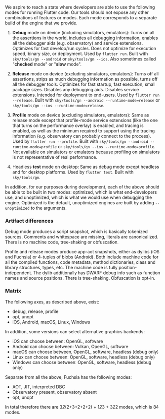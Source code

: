 We aspire to reach a state where developers are able to use the following modes for running Flutter code. Our tools should not expose any other combinations of features or modes. Each mode corresponds to a separate build of the engine that we provide.

1. **Debug** mode on device (including simulators, emulators): Turns on all the assertions in the world, includes all debugging information, enables all the debugger aids (e.g. observatory) and service extensions. Optimizes for fast develop/run cycles. Does not optimize for execution speed, binary size, or deployment. Used by `flutter run`. Built with `sky/tools/gn --android` or `sky/tools/gn --ios`. Also sometimes called "**checked** mode" or "**slow** mode".

2. **Release** mode on device (excluding simulators, emulators): Turns off all assertions, strips as much debugging information as possible, turns off all the debugger tools. Optimizes for fast startup, fast execution, small package sizes. Disables any debugging aids.  Disables service extensions. Intended for deployment to end-users. Used by `flutter run --release`. Built with `sky/tools/gn --android --runtime-mode=release` or `sky/tools/gn --ios --runtime-mode=release`.

3. **Profile** mode on device (excluding simulators, emulators): Same as release mode except that profile-mode service extensions (like the one that turns on the performance overlay) is enabled, and tracing is enabled, as well as the minimum required to support using the tracing information (e.g. observatory can probably connect to the process). Used by `flutter run --profile`. Built with `sky/tools/gn --android --runtime-mode=profile` or `sky/tools/gn --ios --runtime-mode=profile`. Not available on simulators or emulators because profiling on simulators is not representative of real performance.

4. Headless **test** mode on desktop: Same as debug mode except headless and for desktop platforms. Used by `flutter test`. Built with `sky/tools/gn`.

In addition, for our purposes during development, each of the above should be able to be built in two modes: optimized, which is what end-developers use, and unoptimized, which is what we would use when debugging the engine. Optimized is the default, unoptimized engines are built by adding `--unoptimized` to the arguments.


### Artifact differences

Debug mode produces a script snapshot, which is basically tokenized sources. Comments and whitespace are missing, literals are canonicalized. There is no machine code, tree-shaking or obfuscation.

Profile and release modes produce app-aot snapshots, either as dylibs (iOS and Fuchsia) or 4-tuples of blobs (Android). Both include machine code for all the compiled functions, code metadata, method dictionaries, class and library structures, types, etc. The machine code is fully position-independent. The dylib additionally has DWARF debug info such as function names and source positions. There is tree-shaking. Obfuscation is opt-in.

### Matrix

The following axes, as described above, exist:

* debug, release, profile
* opt, unopt
* iOS, Android, macOS, Linux, Windows

In addition, some versions can select alternative graphics backends:

* iOS can choose between: OpenGL, software
* Android can choose between: Vulkan, OpenGL, software
* macOS can choose between, OpenGL, software, headless (debug only)
* Linux can choose between: OpenGL, software, headless (debug only)
* Windows can choose between: OpenGL, software, headless (debug only)

Separate from all the above, Fuchsia has the following modes:

* AOT, JIT, interpreted DBC
* Observatory present, observatory absent
* opt, unopt

In total therefore there are 3*2*(2+3+2+2+2) + 1*2*3 + 3*2*2 modes, which is 84 modes.